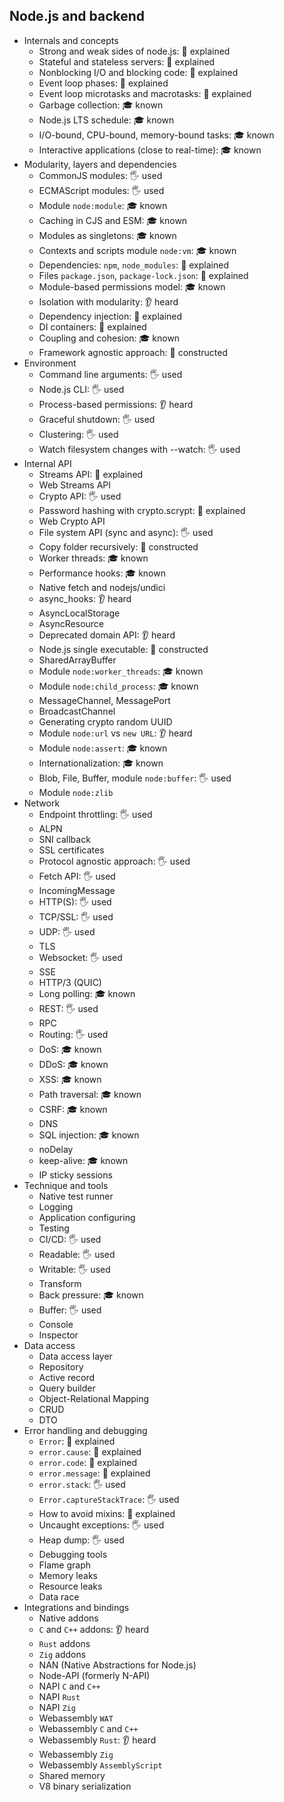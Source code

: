 ## Node.js and backend

- Internals and concepts
  - Strong and weak sides of node.js: 🙋 explained
  - Stateful and stateless servers: 🙋 explained
  - Nonblocking I/O and blocking code: 🙋 explained
  - Event loop phases: 🙋 explained
  - Event loop microtasks and macrotasks: 🙋 explained
  - Garbage collection: 🎓 known
  - Node.js LTS schedule: 🎓 known
  - I/O-bound, CPU-bound, memory-bound tasks: 🎓 known
  - Interactive applications (close to real-time): 🎓 known
- Modularity, layers and dependencies
  - CommonJS modules: 🖐️ used
  - ECMAScript modules: 🖐️ used
  - Module `node:module`: 🎓 known
  - Caching in CJS and ESM: 🎓 known
  - Modules as singletons: 🎓 known
  - Contexts and scripts module `node:vm`: 🎓 known
  - Dependencies: `npm`, `node_modules`: 🙋 explained
  - Files `package.json`, `package-lock.json`: 🙋 explained
  - Module-based permissions model: 🎓 known
  - Isolation with modularity: 👂 heard
  - Dependency injection: 🙋 explained
  - DI containers: 🙋 explained
  - Coupling and cohesion: 🎓 known
  - Framework agnostic approach: 🚀 constructed
- Environment
  - Command line arguments: 🖐️ used
  - Node.js CLI: 🖐️ used
  - Process-based permissions: 👂 heard
  - Graceful shutdown: 🖐️ used
  - Clustering: 🖐️ used
  - Watch filesystem changes with --watch: 🖐️ used
- Internal API
  - Streams API: 🙋 explained
  - Web Streams API
  - Crypto API: 🖐️ used
  - Password hashing with crypto.scrypt: 🙋 explained
  - Web Crypto API
  - File system API (sync and async): 🖐️ used
  - Copy folder recursively: 🚀 constructed
  - Worker threads: 🎓 known
  - Performance hooks: 🎓 known
  - Native fetch and nodejs/undici
  - async_hooks: 👂 heard
  - AsyncLocalStorage
  - AsyncResource
  - Deprecated domain API: 👂 heard
  - Node.js single executable: 🚀 constructed
  - SharedArrayBuffer
  - Module `node:worker_threads`: 🎓 known
  - Module `node:child_process`: 🎓 known
  - MessageChannel, MessagePort
  - BroadcastChannel
  - Generating crypto random UUID
  - Module `node:url` vs `new URL`: 👂 heard
  - Module `node:assert`: 🎓 known
  - Internationalization: 🎓 known
  - Blob, File, Buffer, module `node:buffer`: 🖐️ used
  - Module `node:zlib`
- Network
  - Endpoint throttling: 🖐️ used
  - ALPN
  - SNI callback
  - SSL certificates
  - Protocol agnostic approach: 🖐️ used
  - Fetch API: 🖐️ used
  - IncomingMessage
  - HTTP(S): 🖐️ used
  - TCP/SSL: 🖐️ used
  - UDP: 🖐️ used
  - TLS
  - Websocket: 🖐️ used
  - SSE
  - HTTP/3 (QUIC)
  - Long polling: 🎓 known
  - REST: 🖐️ used
  - RPC
  - Routing: 🖐️ used
  - DoS: 🎓 known
  - DDoS: 🎓 known
  - XSS: 🎓 known
  - Path traversal: 🎓 known
  - CSRF: 🎓 known
  - DNS
  - SQL injection: 🎓 known
  - noDelay
  - keep-alive: 🎓 known
  - IP sticky sessions
- Technique and tools
  - Native test runner
  - Logging
  - Application configuring
  - Testing
  - CI/CD: 🖐️ used
  - Readable: 🖐️ used
  - Writable: 🖐️ used
  - Transform
  - Back pressure: 🎓 known
  - Buffer: 🖐️ used
  - Console
  - Inspector
- Data access
  - Data access layer
  - Repository
  - Active record
  - Query builder
  - Object-Relational Mapping
  - CRUD
  - DTO
- Error handling and debugging
  - `Error`: 🙋 explained
  - `error.cause`: 🙋 explained
  - `error.code`: 🙋 explained
  - `error.message`: 🙋 explained
  - `error.stack`: 🖐️ used
  - `Error.captureStackTrace`: 🖐️ used
  - How to avoid mixins: 🙋 explained
  - Uncaught exceptions: 🖐️ used
  - Heap dump: 🖐️ used
  - Debugging tools
  - Flame graph
  - Memory leaks
  - Resource leaks
  - Data race
- Integrations and bindings
  - Native addons
  - `C` and `C++` addons: 👂 heard
  - `Rust` addons
  - `Zig` addons
  - NAN (Native Abstractions for Node.js)
  - Node-API (formerly N-API)
  - NAPI `C` and `C++`
  - NAPI `Rust`
  - NAPI `Zig`
  - Webassembly `WAT`
  - Webassembly `C` and `C++`
  - Webassembly `Rust`: 👂 heard
  - Webassembly `Zig`
  - Webassembly `AssemblyScript`
  - Shared memory
  - V8 binary serialization
